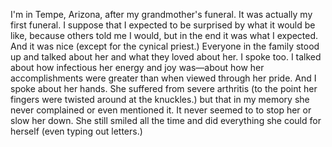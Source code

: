 I'm in Tempe, Arizona, after my grandmother's funeral. It was actually my first funeral. I suppose that I expected to be surprised by what it would be like, because others told me I would, but in the end it was what I expected. And it was nice (except for the cynical priest.) Everyone in the family stood up and talked about her and what they loved about her. I spoke too. I talked about how infectious her energy and joy was—about how her accomplishments were greater than  when viewed through her pride. And I spoke about her hands. She suffered from severe arthritis (to the point her fingers were twisted around at the knuckles.) but that in my memory she never complained or even mentioned it. It never seemed to to stop her or slow her down. She still smiled all the time and did everything she could for herself (even typing out letters.)